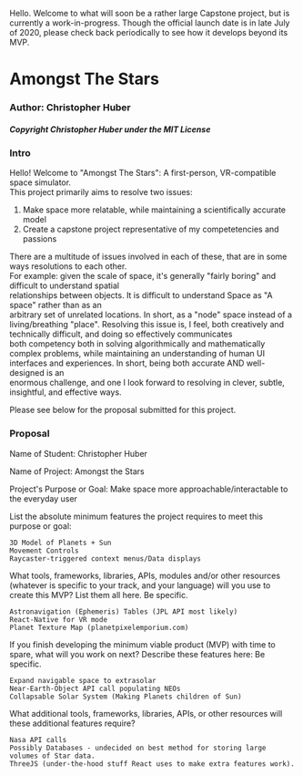 Hello. Welcome to what will soon be a rather large Capstone project, but is currently a work-in-progress. Though the official launch date is in late July of 2020, please check back periodically to see how it develops beyond its MVP.

# Amongst The Stars
### Author: Christopher Huber
##### Copyright Christopher Huber under the MIT License

### Intro
Hello! Welcome to "Amongst The Stars": A first-person, VR-compatible space simulator.  
This project primarily aims to resolve two issues:  
1. Make space more relatable, while maintaining a scientifically accurate model  
2. Create a capstone project representative of my competetencies and passions

There are a multitude of issues involved in each of these, that are in some ways resolutions to each other.  
For example: given the scale of space, it's generally "fairly boring" and difficult to understand spatial  
relationships between objects. It is difficult to understand Space as "A space" rather than as an  
arbitrary set of unrelated locations. In short, as a "node" space instead of a living/breathing "place".
Resolving this issue is, I feel, both creatively and technically difficult, and doing so effectively communicates  
both competency both in solving algorithmically and mathematically complex problems, while maintaining an 
understanding of human UI interfaces and experiences. In short, being both accurate AND well-designed is an  
enormous challenge, and one I look forward to resolving in clever, subtle, insightful, and effective ways.  

Please see below for the proposal submitted for this project.

### Proposal

Name of Student: Christopher Huber

Name of Project: Amongst the Stars

Project's Purpose or Goal: Make space more approachable/interactable to the everyday user

List the absolute minimum features the project requires to meet this purpose or goal:

    3D Model of Planets + Sun
    Movement Controls
    Raycaster-triggered context menus/Data displays

What tools, frameworks, libraries, APIs, modules and/or other resources (whatever is specific to your track, and your language) will you use to create this MVP? List them all here. Be specific.

    Astronavigation (Ephemeris) Tables (JPL API most likely)
    React-Native for VR mode
    Planet Texture Map (planetpixelemporium.com)

If you finish developing the minimum viable product (MVP) with time to spare, what will you work on next? Describe these features here: Be specific.

    Expand navigable space to extrasolar
    Near-Earth-Object API call populating NEOs
    Collapsable Solar System (Making Planets children of Sun)

What additional tools, frameworks, libraries, APIs, or other resources will these additional features require?

    Nasa API calls
    Possibly Databases - undecided on best method for storing large volumes of Star data.
    ThreeJS (under-the-hood stuff React uses to make extra features work).